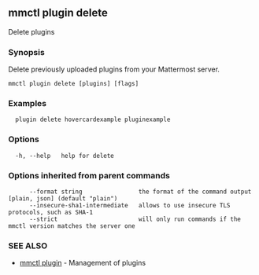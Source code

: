 ## mmctl plugin delete

Delete plugins

### Synopsis

Delete previously uploaded plugins from your Mattermost server.

```
mmctl plugin delete [plugins] [flags]
```

### Examples

```
  plugin delete hovercardexample pluginexample
```

### Options

```
  -h, --help   help for delete
```

### Options inherited from parent commands

```
      --format string                the format of the command output [plain, json] (default "plain")
      --insecure-sha1-intermediate   allows to use insecure TLS protocols, such as SHA-1
      --strict                       will only run commands if the mmctl version matches the server one
```

### SEE ALSO

* [mmctl plugin](mmctl_plugin.md)	 - Management of plugins

